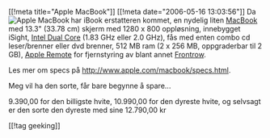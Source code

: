 [[!meta  title="Apple MacBook"]]
[[!meta  date="2006-05-16 13:03:56"]]
<img src="http://pjatt.net/images/2006/05/macbook.forhaandsvisning.png" alt="Apple MacBook" align="left" style="maring: 2px;"  /> Da har iBook erstatteren kommet, en nydelig liten <a href="http://www.apple.com/macbook/macbook.html">MacBook</a> med 13.3" (33.78 cm) skjerm med 1280 x 800 oppløsning, innebygget iSight, <a href="http://www.apple.com/macbook/intelcoreduo.html">Intel Dual Core</a> (1.83 GHz eller 2.0 GHz), fås med enten combo cd leser/brenner eller dvd brenner, 512 MB ram (2 x 256 MB, oppgraderbar til 2 GB), <a href="http://www.apple.com/macbook/isight.html">Apple Remote</a> for fjernstyring av blant annet <a href="http://www.apple.com/macbook/frontrow.html">Frontrow</a>.

Les mer om specs på <a href="http://www.apple.com/macbook/specs.html">http://www.apple.com/macbook/specs.html</a>.

Meg vil ha den sorte, får bare begynne å spare...

9.390,00 for den billigste hvite, 10.990,00 for den dyreste hvite, og selvsagt er den sorte den dyreste med sine 12.790,00 kr

[[!tag  geeking]]